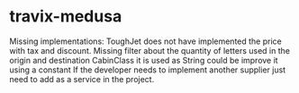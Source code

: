 # travix-medusa

Missing implementations:
  ToughJet does not have implemented the price with tax and discount.
  Missing filter about the quantity of letters used in the origin and destination
  CabinClass it is used as String could be improve it using a constant
  If the developer needs to implement another supplier just need to add as a service in the project.
